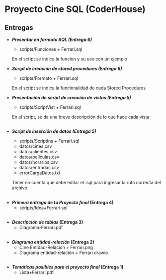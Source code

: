 # Proyecto Cine SQL (CoderHouse)
## **Entregas**

 - ***Presentar en formato SQL (Entrega 6)***
	- scripts/Funciones + Ferrari.sql
	
	En el script se indica la funcion y su uso con un ejemplo

 - ***Script de creación de stored procedures (Entrega 6)***
	- scripts/Formato + Ferrari.sql
	
	En el script se indica la funcionalidad de cada Stored Procedures

 - ***Presentación de script de creación de vistas (Entrega 5)***
	- scripts/ScriptVist + Ferrari.sql
	
	En el script, se da una breve descripción de lo que hace cada vista
##
 - ***Script de inserción de datos (Entrega 5)***
	- scripts/ScriptIns + Ferrari.sql
	- datos/cines.csv
	- datos/clientes.csv
	- datos/peliculas.csv
	- datos/horarios.csv
	- datos/entradas.csv
	- errorCargaDatos.txt
	
	Tener en cuenta que debe editar el .sql para ingresar la ruta correcta del archivo
##
 - ***Primera entrega de tu Proyecto final* (Entrega 4)**
	- scripts/Idea+Ferrari.sql
##
 - ***Descripción de tablas* (Entrega 3)**
	- Diagrama-Ferrari.pdf
##
 - ***Diagrama entidad-relación* (Entrega 2)**
    -  Cine Entidad-Relacion + Ferrari.png
    -  Diagrama entidad-relación + Ferrari.drawio
##
 - ***Temáticas posibles para el proyecto final* (Entrega 1)**
    -  Lista+Ferrari.pdf
